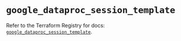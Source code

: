 # `google_dataproc_session_template`

Refer to the Terraform Registry for docs: [`google_dataproc_session_template`](https://registry.terraform.io/providers/hashicorp/google-beta/6.46.0/docs/resources/google_dataproc_session_template).
